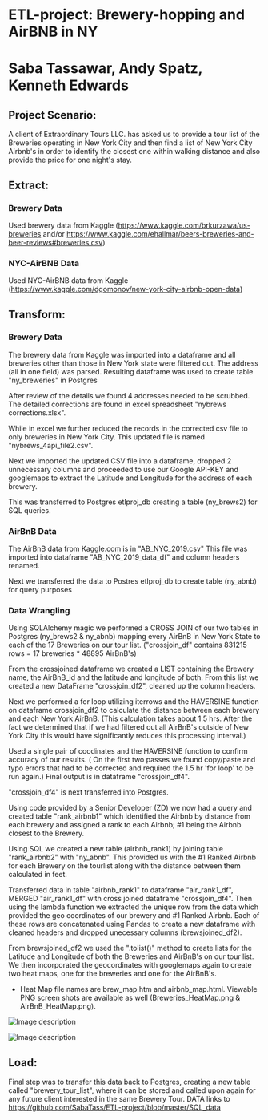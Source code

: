# ETL-project: Brewery-hopping and AirBNB in NY
# Saba Tassawar, Andy Spatz, Kenneth Edwards

## Project Scenario:

A client of Extraordinary Tours LLC. has asked us to provide a tour list of the Breweries operating in New York City and then find a list of New York City Airbnb's in order to identify the closest one within walking distance and also provide the price for one night's stay.


## Extract: 
### Brewery Data
Used brewery data from Kaggle (https://www.kaggle.com/brkurzawa/us-breweries and/or        https://www.kaggle.com/ehallmar/beers-breweries-and-beer-reviews#breweries.csv) 
### NYC-AirBNB Data
Used NYC-AirBNB data from Kaggle (https://www.kaggle.com/dgomonov/new-york-city-airbnb-open-data)


## Transform:

### Brewery Data
The brewery data from Kaggle was imported into a dataframe and all breweries other than those in New York state were filtered out.
The address (all in one field) was parsed.
Resulting dataframe was used to create table "ny_breweries" in Postgres

After review of the details we found 4 addresses needed to be scrubbed. The detailed corrections are found in excel spreadsheet "nybrews corrections.xlsx". 

While in excel we further reduced the records in the corrected csv file to only breweries in New York City. 
This updated file is named "nybrews_4api_file2.csv".

Next we imported the updated CSV file into a dataframe, dropped 2 unnecessary columns and proceeded to use our Google API-KEY and googlemaps to extract the Latitude and Longitude for the address of each brewery.

This was transferred to Postgres etlproj_db creating a table (ny_brews2) for SQL queries.

### AirBnB Data
The AirBnB data from Kaggle.com is in "AB_NYC_2019.csv" This file was imported into dataframe "AB_NYC_2019_data_df" and column headers renamed.

Next we transferred the data to Postres etlproj_db to create table (ny_abnb) for query purposes

### Data Wrangling
Using SQLAlchemy magic we performed a CROSS JOIN of our two tables in Postgres (ny_brews2 & ny_abnb) mapping every AirBnB in New York State to each of the 17 Breweries on our tour list. ("crossjoin_df" contains 831215 rows = 17 breweries * 48895 AirBnB's)

From the crossjoined dataframe we created a LIST containing the Brewery name, the AirBnB_id and the latitude and longitude of both.
From this list we created a new DataFrame "crossjoin_df2", cleaned up the column headers. 

Next we performed a for loop utilizing iterrows and the HAVERSINE function on dataframe crossjoin_df2 to calculate the distance between each brewery and each New York AirBnB. (This calculation takes about 1.5 hrs. After the fact we determined that if we had filtered out all AirBnB's outside of New York City this would have significantly reduces this processing interval.)

Used a single pair of coodinates and the HAVERSINE function to confirm accuracy of our results. ( On the first two passes we found copy/paste and typo errors that had to be corrected and required the 1.5 hr 'for loop' to be run again.) Final output is in dataframe "crossjoin_df4".

"crossjoin_df4" is next transferred into Postgres.

Using code provided by a Senior Developer (ZD) we now had a query and created table "rank_airbnb1" which identified the Airbnb by distance from each brewery and assigned a rank to each Airbnb; #1 being the Airbnb closest to the Brewery.

Using SQL we created a new table (airbnb_rank1) by joining table "rank_airbnb2" with "ny_abnb". This provided us with the #1 Ranked Airbnb for each Brewery on the tourlist along with the distance between them calculated in feet.

Transferred data in table "airbnb_rank1" to dataframe "air_rank1_df", MERGED "air_rank1_df" with cross joined dataframe "crossjoin_df4". Then using the lambda function we extracted the unique row from the data which provided the geo coordinates of our brewery and #1 Ranked Airbnb. Each of these rows are concatenated using Pandas to create a new dataframe with cleaned headers and dropped unecessary columns (brewsjoined_df2).

From brewsjoined_df2 we used the ".tolist()" method to create lists for the Latitude and Longitude of both the Breweries and AirBnB's on our tour list. We then incorporated the geocordinates with googlemaps again to create two heat maps, one for the breweries and one for the AirBnB's.
* Heat Map file names are brew_map.htm and airbnb_map.html. Viewable PNG screen shots are available as well (Breweries_HeatMap.png & AirBnB_HeatMap.png).

![Image description](https://github.com/SabaTass/ETL-project/blob/master/Pics/Breweries_HeatMap.PNG)

![Image description](https://github.com/SabaTass/ETL-project/blob/master/Pics/AirBnB_HeatMap.PNG)


## Load: 

Final step was to transfer this data back to Postgres, creating a new table called "brewery_tour_list", where it can be stored and called upon again for any future client interested in the same Brewery Tour.
DATA
links to https://github.com/SabaTass/ETL-project/blob/master/SQL_data
